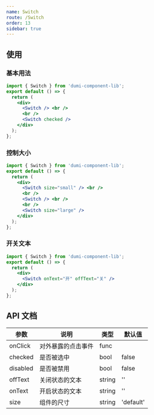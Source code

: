```yaml
---
name: Switch
route: /Switch
order: 13
sidebar: true
---
```


## 使用

### 基本用法

```jsx
import { Switch } from 'dumi-component-lib';
export default () => {
  return (
    <div>
      <Switch /> <br />
      <br />
      <Switch checked />
    </div>
  );
};
```

### 控制大小

```jsx
import { Switch } from 'dumi-component-lib';
export default () => {
  return (
    <div>
      <Switch size="small" /> <br />
      <br />
      <Switch /> <br />
      <br />
      <Switch size="large" />
    </div>
  );
};
```

### 开关文本

```jsx
import { Switch } from 'dumi-component-lib';
export default () => {
  return (
    <div>
      <Switch onText="开" offText="关" />
    </div>
  );
};
```

## API 文档

| 参数     | 说明               | 类型   | 默认值    |
| --- | --- | --- | --- |
| onClick  | 对外暴露的点击事件 | func   |           |
| checked  | 是否被选中         | bool   | false     |
| disabled | 是否被禁用         | bool   | false     |
| offText  | 关闭状态的文本     | string | ''        |
| onText   | 开启状态的文本     | string | ''        |
| size     | 组件的尺寸         | string | 'default' |
